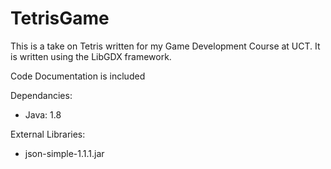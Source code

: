 # TetrisGame
This is a take on Tetris written for my Game Development Course at UCT.
It is written using the LibGDX framework.

Code Documentation is included

Dependancies:
- Java: 1.8

External Libraries:
- json-simple-1.1.1.jar

